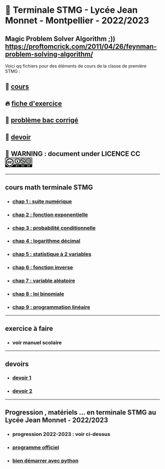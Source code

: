 # :santa: Terminale STMG - Lycée Jean Monnet - Montpellier - 2022/2023

Magic Problem Solver Algorithm ;)) https://proftomcrick.com/2011/04/26/feynman-problem-solving-algorithm/
---------------------------------------------------------------------------------------------------------------------------

Voici qq fichiers pour des éléments de cours de la classe de première STMG :

## 🌈 [cours](#cours)

## 🔥 [fiche d'exercice](#exercice)

## 🚀 [problème bac corrigé](#E3C)

## 👋 [devoir](#devoir)

## 🔐 WARNING : document under LICENCE CC ![Licence CC](https://github.com/Math13Net/NSI-premiere/blob/master/licence%20CC.png)


-----------------------------------------------------------------------------------------------------------------------------
## <a name="cours"></a> cours math terminale STMG
* ### [chap 1 : suite numérique](http://mathsfg.net.free.fr/terminale/TSTMG2020/suites/suitescoursacompleterTSTMG.pdf)
* ### [chap 2 : fonction exponentielle](http://mathsfg.net.free.fr/terminale/TSTMG2020/exponentielle/exponentielleCoursACompleterTSTMG.pdf)
* ### [chap 3 : probabilité conditionnelle](http://mathsfg.net.free.fr/terminale/TSTMG2020/probabilitesConditionnelles/probabilitesConditionnellesCoursACompleterTSTMG.pdf)
* ### [chap 4 : logarithme décimal](http://mathsfg.net.free.fr/terminale/TSTMG2020/fonctionLog/fonctionLogCoursACompleterTSTMG.pdf)
* ### [chap 5 : statistique à 2 variables](http://mathsfg.net.free.fr/terminale/TSTMG2020/statistiques/statistiquesCoursACompleterTSTMG.pdf)
* ### [chap 6 : fonction inverse](http://mathsfg.net.free.fr/terminale/TSTMG2020/fonctionInverse/fonctionInverseCoursAcompleterTSTMG.pdf)
* ### [chap 7 : variable aléatoire](http://mathsfg.net.free.fr/terminale/TSTMG2020/variablesAleatoires/probabilitesVariablesAleatoireCoursTSTMGacompleter.pdf)
* ### [chap 8 : loi binomiale](http://mathsfg.net.free.fr/terminale/TSTMG2020/binomiale/binomialeCoursACompleterTSTMG.pdf)
* ### [chap 9 : programmation linéaire](http://mathsfg.net.free.fr/terminale/TSTMG2020/programmationlineaire/programmationlineairecoursacompleterTSTMG.pdf)

-----------------------------------------------------------------------------------------------------------------------------
## <a name="exercice"></a> exercice à faire
* ### voir manuel scolaire

-----------------------------------------------------------------------------------------------------------------------------
## <a name="devoir"></a> devoirs

* ### [devoir 1](https://github.com/Math13Net/terminale_STMG/blob/main/STMG_DS_01.pdf)
* ### [devoir 2](http://fr.shaarr.com/app/i-love-you/7509/i-love-coucou)

-----------------------------------------------------------------------------------------------------------------------------
## Progression , matériels ... en terminale STMG au Lycée Jean Monnet - 2022/2023
* ### progression 2022-2023 : voir ci-dessus
* ### [programme officiel](https://cache.media.education.gouv.fr/file/SPE8_MENJ_25_7_2019/91/4/spe242_annexe_1158914.pdf)
* ### [bien démarrer avec python](https://xn--petitfut-i1a.com/download/cours-initiation-python/)
